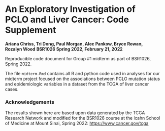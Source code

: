 # An Exploratory Investigation of PCLO and Liver Cancer: Code Supplement
**Ariana Chriss, Tri Dong, Paul Morgan, Alec Pankow, Bryce Rowan, Rozalyn Wood**
**BSR1026 Spring 2022, February 21, 2022** 

Reproducible code document for Group #1 midterm as part of BSR1026, Spring 2022. 

The file `midterm.Rmd` contains all R and python code used in analyses for our midterm project focused on 
the associations between PCLO mutation status and epidemiologic variables in a dataset from the TCGA of 
liver cancer cases. 

### Acknowledgements

The results shown here are based upon data generated by the TCGA Research Network and modified 
for the BSR1026 course at the Icahn School of Medicine at Mount Sinai, Spring 2022: https://www.cancer.gov/tcga
